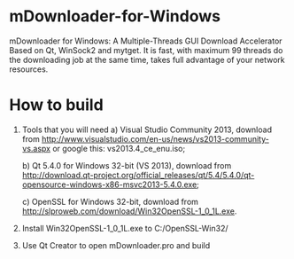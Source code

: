 # mDownloader-for-Windows
mDownloader for Windows: A Multiple-Threads GUI Download Accelerator Based on Qt, WinSock2 and mytget.
It is fast, with maximum 99 threads do the downloading job at the same time, takes full advantage of your network resources.

# How to build

1. Tools that you will need
	a) Visual Studio Community 2013, download from http://www.visualstudio.com/en-us/news/vs2013-community-vs.aspx or google this: vs2013.4_ce_enu.iso;

	b) Qt 5.4.0 for Windows 32-bit (VS 2013), download from http://download.qt-project.org/official_releases/qt/5.4/5.4.0/qt-opensource-windows-x86-msvc2013-5.4.0.exe;

	c) OpenSSL for Windows 32-bit, download from http://slproweb.com/download/Win32OpenSSL-1_0_1L.exe.

2. Install Win32OpenSSL-1_0_1L.exe to C:/OpenSSL-Win32/

3. Use Qt Creator to open mDownloader.pro and build
